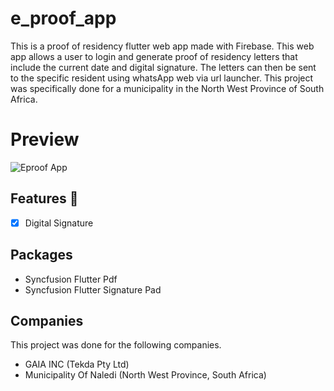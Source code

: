 # e_proof_app

This is a proof of residency flutter web app made with Firebase. This web app allows a user to login and generate proof of residency letters that include the current date and digital signature. The letters can then be sent to the specific resident using whatsApp web via url launcher. This project was specifically done for a municipality in the North West Province of South Africa.

# Preview

![Eproof App](https://user-images.githubusercontent.com/54590259/149536127-305adeca-0cc6-47cd-8dd0-902e0f3194db.gif)

## Features :dart:
* [x] Digital Signature

## Packages
- Syncfusion Flutter Pdf
- Syncfusion Flutter Signature Pad

## Companies

This project was done for the following companies.

- GAIA INC (Tekda Pty Ltd)
- Municipality Of Naledi (North West Province, South Africa)
